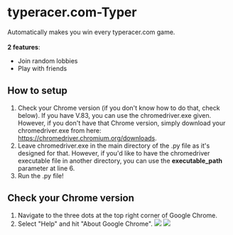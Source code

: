 # typeracer.com-Typer
Automatically makes you win every typeracer.com game.<br/><br/>
**2 features**:
- Join random lobbies
- Play with friends

## How to setup
1. Check your Chrome version (if you don't know how to do that, check below). If you have V.83, you can use the chromedriver.exe given. However, if you don't have that Chrome version, simply download your chromedriver.exe from here: https://chromedriver.chromium.org/downloads.
2. Leave chromedriver.exe in the main directory of the .py file as it's designed for that. However, if you'd like to have the chromedriver executable file in another directory, you can use the **executable_path** parameter at line 6.
3. Run the .py file!

## Check your Chrome version
1. Navigate to the three dots at the top right corner of Google Chrome.
2. Select "Help" and hit "About Google Chrome".
![](https://i.imgur.com/PiL1MEy.png)
![](https://i.imgur.com/aluXidt.png)
